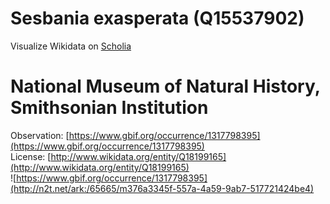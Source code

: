 
Sesbania exasperata (Q15537902)
===============================
  
Visualize Wikidata on [Scholia](https://scholia.toolforge.org/taxon/Q15537902)
# National Museum of Natural History, Smithsonian Institution
  
Observation: [https://www.gbif.org/occurrence/1317798395](https://www.gbif.org/occurrence/1317798395)  
License: [http://www.wikidata.org/entity/Q18199165](http://www.wikidata.org/entity/Q18199165)  
![https://www.gbif.org/occurrence/1317798395](http://n2t.net/ark:/65665/m376a3345f-557a-4a59-9ab7-517721424be4)
